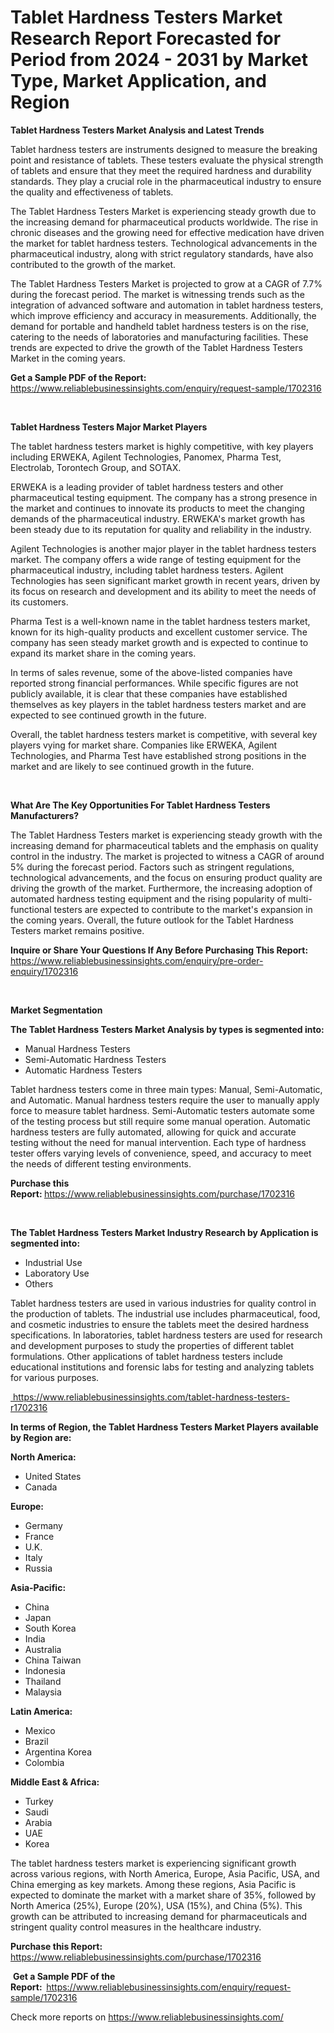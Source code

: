 <p><h1>Tablet Hardness Testers Market Research Report Forecasted for Period from 2024 -  2031 by Market Type, Market Application, and Region</h1></p><p><strong>Tablet Hardness Testers Market Analysis and Latest Trends</strong></p>
<p><p>Tablet hardness testers are instruments designed to measure the breaking point and resistance of tablets. These testers evaluate the physical strength of tablets and ensure that they meet the required hardness and durability standards. They play a crucial role in the pharmaceutical industry to ensure the quality and effectiveness of tablets.</p><p>The Tablet Hardness Testers Market is experiencing steady growth due to the increasing demand for pharmaceutical products worldwide. The rise in chronic diseases and the growing need for effective medication have driven the market for tablet hardness testers. Technological advancements in the pharmaceutical industry, along with strict regulatory standards, have also contributed to the growth of the market.</p><p>The Tablet Hardness Testers Market is projected to grow at a CAGR of 7.7% during the forecast period. The market is witnessing trends such as the integration of advanced software and automation in tablet hardness testers, which improve efficiency and accuracy in measurements. Additionally, the demand for portable and handheld tablet hardness testers is on the rise, catering to the needs of laboratories and manufacturing facilities. These trends are expected to drive the growth of the Tablet Hardness Testers Market in the coming years.</p></p>
<p><strong>Get a Sample PDF of the Report:&nbsp;</strong> <a href="https://www.reliablebusinessinsights.com/enquiry/request-sample/1702316">https://www.reliablebusinessinsights.com/enquiry/request-sample/1702316</a></p>
<p>&nbsp;</p>
<p><strong>Tablet Hardness Testers Major Market Players</strong></p>
<p><p>The tablet hardness testers market is highly competitive, with key players including ERWEKA, Agilent Technologies, Panomex, Pharma Test, Electrolab, Torontech Group, and SOTAX.</p><p>ERWEKA is a leading provider of tablet hardness testers and other pharmaceutical testing equipment. The company has a strong presence in the market and continues to innovate its products to meet the changing demands of the pharmaceutical industry. ERWEKA's market growth has been steady due to its reputation for quality and reliability in the industry.</p><p>Agilent Technologies is another major player in the tablet hardness testers market. The company offers a wide range of testing equipment for the pharmaceutical industry, including tablet hardness testers. Agilent Technologies has seen significant market growth in recent years, driven by its focus on research and development and its ability to meet the needs of its customers.</p><p>Pharma Test is a well-known name in the tablet hardness testers market, known for its high-quality products and excellent customer service. The company has seen steady market growth and is expected to continue to expand its market share in the coming years.</p><p>In terms of sales revenue, some of the above-listed companies have reported strong financial performances. While specific figures are not publicly available, it is clear that these companies have established themselves as key players in the tablet hardness testers market and are expected to see continued growth in the future.</p><p>Overall, the tablet hardness testers market is competitive, with several key players vying for market share. Companies like ERWEKA, Agilent Technologies, and Pharma Test have established strong positions in the market and are likely to see continued growth in the future.</p></p>
<p>&nbsp;</p>
<p><strong>What Are The Key Opportunities For Tablet Hardness Testers Manufacturers?</strong></p>
<p><p>The Tablet Hardness Testers market is experiencing steady growth with the increasing demand for pharmaceutical tablets and the emphasis on quality control in the industry. The market is projected to witness a CAGR of around 5% during the forecast period. Factors such as stringent regulations, technological advancements, and the focus on ensuring product quality are driving the growth of the market. Furthermore, the increasing adoption of automated hardness testing equipment and the rising popularity of multi-functional testers are expected to contribute to the market's expansion in the coming years. Overall, the future outlook for the Tablet Hardness Testers market remains positive.</p></p>
<p><strong>Inquire or Share Your Questions If Any Before Purchasing This Report:</strong> <a href="https://www.reliablebusinessinsights.com/enquiry/pre-order-enquiry/1702316">https://www.reliablebusinessinsights.com/enquiry/pre-order-enquiry/1702316</a></p>
<p>&nbsp;</p>
<p><strong>Market Segmentation</strong></p>
<p><strong>The Tablet Hardness Testers Market Analysis by types is segmented into:</strong></p>
<p><ul><li>Manual Hardness Testers</li><li>Semi-Automatic Hardness Testers</li><li>Automatic Hardness Testers</li></ul></p>
<p><p>Tablet hardness testers come in three main types: Manual, Semi-Automatic, and Automatic. Manual hardness testers require the user to manually apply force to measure tablet hardness. Semi-Automatic testers automate some of the testing process but still require some manual operation. Automatic hardness testers are fully automated, allowing for quick and accurate testing without the need for manual intervention. Each type of hardness tester offers varying levels of convenience, speed, and accuracy to meet the needs of different testing environments.</p></p>
<p><strong>Purchase this Report:&nbsp;</strong><a href="https://www.reliablebusinessinsights.com/purchase/1702316">https://www.reliablebusinessinsights.com/purchase/1702316</a></p>
<p>&nbsp;</p>
<p><strong>The Tablet Hardness Testers Market Industry Research by Application is segmented into:</strong></p>
<p><ul><li>Industrial Use</li><li>Laboratory Use</li><li>Others</li></ul></p>
<p><p>Tablet hardness testers are used in various industries for quality control in the production of tablets. The industrial use includes pharmaceutical, food, and cosmetic industries to ensure the tablets meet the desired hardness specifications. In laboratories, tablet hardness testers are used for research and development purposes to study the properties of different tablet formulations. Other applications of tablet hardness testers include educational institutions and forensic labs for testing and analyzing tablets for various purposes.</p></p>
<p><a href="https://www.reliablebusinessinsights.com/tablet-hardness-testers-r1702316">&nbsp;https://www.reliablebusinessinsights.com/tablet-hardness-testers-r1702316</a></p>
<p><strong>In terms of Region, the Tablet Hardness Testers Market Players available by Region are:</strong></p>
<p>
    <p> <strong> North America: </strong>
        <ul>
            <li>United States</li>
            <li>Canada</li>
        </ul>
        </p> 
    <p> <strong> Europe: </strong>
        <ul>
            <li>Germany</li>
            <li>France</li>
            <li>U.K.</li>
            <li>Italy</li>
            <li>Russia</li>
        </ul>
        </p> 
    <p> <strong> Asia-Pacific: </strong>
        <ul>
            <li>China</li>
            <li>Japan</li>
            <li>South Korea</li>
            <li>India</li>
            <li>Australia</li>
            <li>China Taiwan</li>
            <li>Indonesia</li>
            <li>Thailand</li>
            <li>Malaysia</li>
        </ul>
        </p> 
    <p> <strong> Latin America: </strong>
        <ul>
            <li>Mexico</li>
            <li>Brazil</li>
            <li>Argentina Korea</li>
            <li>Colombia</li>
        </ul>
        </p> 
    <p> <strong> Middle East & Africa: </strong>
        <ul>
            <li>Turkey</li>
            <li>Saudi</li>
            <li>Arabia</li>
            <li>UAE</li>
            <li>Korea</li>
        </ul>
    </p>
    </p>
<p><p>The tablet hardness testers market is experiencing significant growth across various regions, with North America, Europe, Asia Pacific, USA, and China emerging as key markets. Among these regions, Asia Pacific is expected to dominate the market with a market share of 35%, followed by North America (25%), Europe (20%), USA (15%), and China (5%). This growth can be attributed to increasing demand for pharmaceuticals and stringent quality control measures in the healthcare industry.</p></p>
<p><strong>Purchase this Report: </strong><a href="https://www.reliablebusinessinsights.com/purchase/1702316">https://www.reliablebusinessinsights.com/purchase/1702316</a></p>
<p>&nbsp;<strong>Get a Sample PDF of the Report:&nbsp;&nbsp;</strong><a href="https://www.reliablebusinessinsights.com/enquiry/request-sample/1702316">https://www.reliablebusinessinsights.com/enquiry/request-sample/1702316</a></p>
<p><strong></strong></p>
<p>Check more reports on <a href="https://www.reliablebusinessinsights.com/">https://www.reliablebusinessinsights.com/</a></p>